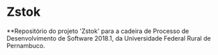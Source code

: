 # Zstok
**Repositório do projeto 'Zstok' para a cadeira de Processo de Desenvolvimento de Software 2018.1, da Universidade Federal Rural de Pernambuco.
